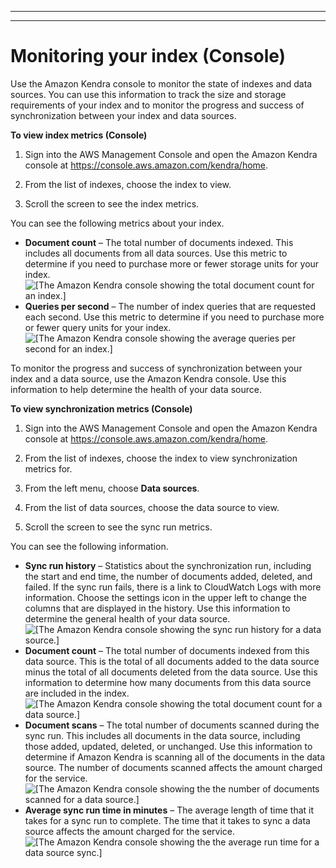 --------

--------

# Monitoring your index \(Console\)<a name="monitoring-runsync"></a>

Use the Amazon Kendra console to monitor the state of indexes and data sources\. You can use this information to track the size and storage requirements of your index and to monitor the progress and success of synchronization between your index and data sources\.

**To view index metrics \(Console\)**

1. Sign into the AWS Management Console and open the Amazon Kendra console at [https://console\.aws\.amazon\.com/kendra/home](https://console.aws.amazon.com/kendra/home)\.

1. From the list of indexes, choose the index to view\.

1. Scroll the screen to see the index metrics\.

You can see the following metrics about your index\.
+ **Document count** – The total number of documents indexed\. This includes all documents from all data sources\. Use this metric to determine if you need to purchase more or fewer storage units for your index\.  
![\[The Amazon Kendra console showing the total document count for an index.\]](http://docs.aws.amazon.com/kendra/latest/dg/images\IndexDocumentCount.png)
+ **Queries per second** – The number of index queries that are requested each second\. Use this metric to determine if you need to purchase more or fewer query units for your index\.  
![\[The Amazon Kendra console showing the average queries per second for an index.\]](http://docs.aws.amazon.com/kendra/latest/dg/images\IndexQueriesPerSecond.png)

To monitor the progress and success of synchronization between your index and a data source, use the Amazon Kendra console\. Use this information to help determine the health of your data source\.

**To view synchronization metrics \(Console\)**

1. Sign into the AWS Management Console and open the Amazon Kendra console at [https://console\.aws\.amazon\.com/kendra/home](https://console.aws.amazon.com/kendra/home)\.

1. From the list of indexes, choose the index to view synchronization metrics for\.

1. From the left menu, choose **Data sources**\.

1. From the list of data sources, choose the data source to view\.

1. Scroll the screen to see the sync run metrics\.

You can see the following information\.
+ **Sync run history** – Statistics about the synchronization run, including the start and end time, the number of documents added, deleted, and failed\. If the sync run fails, there is a link to CloudWatch Logs with more information\. Choose the settings icon in the upper left to change the columns that are displayed in the history\. Use this information to determine the general health of your data source\.  
![\[The Amazon Kendra console showing the sync run history for a data source.\]](http://docs.aws.amazon.com/kendra/latest/dg/images\SyncRunHistory.png)
+ **Document count** – The total number of documents indexed from this data source\. This is the total of all documents added to the data source minus the total of all documents deleted from the data source\. Use this information to determine how many documents from this data source are included in the index\.  
![\[The Amazon Kendra console showing the total document count for a data source.\]](http://docs.aws.amazon.com/kendra/latest/dg/images\DocumentCount.png)
+ **Document scans** – The total number of documents scanned during the sync run\. This includes all documents in the data source, including those added, updated, deleted, or unchanged\. Use this information to determine if Amazon Kendra is scanning all of the documents in the data source\. The number of documents scanned affects the amount charged for the service\.  
![\[The Amazon Kendra console showing the the number of documents scanned for a data source.\]](http://docs.aws.amazon.com/kendra/latest/dg/images\DocumentScans.png)
+ **Average sync run time in minutes** – The average length of time that it takes for a sync run to complete\. The time that it takes to sync a data source affects the amount charged for the service\.  
![\[The Amazon Kendra console showing the the average run time for a data source sync.\]](http://docs.aws.amazon.com/kendra/latest/dg/images\AverageRunTime.png)